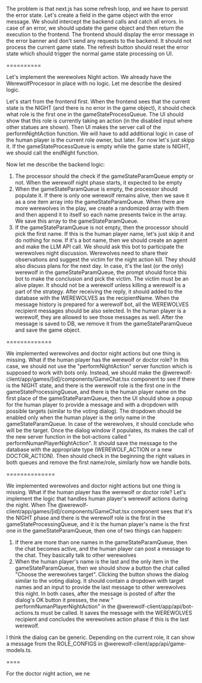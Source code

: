 The problem is that next.js has some refresh loop, and we have to persist the error state. Let's create a field in the
game object with the error message. We should intercept the backend calls and catch all errors. In case of an error, we
should update the game object and then return the execution to the frontend. The frontend should display the error
message in the error banner and don't send any requests to the backend. It should not process the current game state.
The refresh button should reset the error state which should trigger the normal game state processing on UI.

==========

Let's implement the werewolves Night action. We already have the WerewolfProcessor in place with no logic. Let me
describe the desired logic.

Let's start from the frontend first. When the frontend sees that the current state is the NIGHT (and there is no error
in the game object), it should check what role is the first one in the gameStateProcessQueue. The UI should show that
this role is currently taking an action (in the disabled input where other statues are shown). Then UI makes the server
call of the performNightAction function. We will have to add additional logic in case of the human player is the current
role owner, but later. For now let's just skipp it. If the gameStateProcessQueue is empty while the game state is NIGHT,
we should call the endNight function.

Now let me describe the backend logic:

1. The processor should the check if the gameStateParamQueue empty or not. When the werewolf night phase starts, it
   expected to be empty
2. When the gameStateParamQueue is empty, the processor should populate it. If there is only one werewolf remains alive,
   then we save it as a one item array into the gameStateParamQueue. When there are more werewolves in the play, we
   create a randomized array with them and then append it to itself so each name presents twice in the array. We save
   this array to the gameStateParamQueue.
3. If the gameStateParamQueue is not empty, then the processor should pick the first name. If this is the human player
   name, let's just skip it and do nothing for now. If it's a bot name, then we should create an agent and make the LLM
   API call. We should ask this bot to participate the werewolves night discussion. Werewolves need to share their
   observations and suggest the victim for the night action kill. They should also discuss plans for the next day. In
   case, it's the last (or the only) werewolf in the gameStateParamQueue, the prompt should force this bot to make the
   conclusion and pick the victim. The victim must be an alive player. It should not be a werewolf unless killing a
   werewolf is a part of the strategy. After receiving the reply, it should added to the database with the WEREWOLVES as
   the recipientName. When the message history is prepared for a werewolf bot, all the WEREWOLVES recipient messages
   should be also selected. In the human player is a werewolf, they are allowed to see those messages as well. After the
   message is saved to DB, we remove it from the gameStateParamQueue and save the game object.

=============

We implemented werewolves and doctor night actions but one thing is missing. What if the human player has the werewolf
or doctor role? In this case, we should not use the "performNightAction" server function which is supposed to work with
bots only. Instead, we should make the @werewolf-client/app/games/[id]/components/GameChat.tsx component to see if there
is the NIGHT state, and there is the werewolf role is the first one in the gameStateProcessingQueue, and there is the
human player name on
the first place of the gameStateParamQueue, then the UI should show a popup for the human player to provide a message
and with a dropdown with possible targets (similar to the voting dialog). The dropdown should be enabled only when the
human player is the only name in the gameStateParamQueue. In case of the werewolves, it should conclude who will be the
target. Once the dialog window if populates, its makes the call of the new server function in the bot-actions called "
performNumanPlayerNightAction". It should save the message to the database with the appropriate type (WEREWOLF_ACTION or
a new DOCTOR_ACTION). Then should check in the beginning the right values in both queues and remove the first name/role,
similarly how we handle bots.

==============

We implemented werewolves and doctor night actions but one thing is missing. What if the human player has the werewolf
or doctor role? Let's implement the logic that handles human player's werewolf actions during the night. When The
@werewolf-client/app/games/[id]/components/GameChat.tsx component sees that it's the NIGHT phase and there is the
werewolf role is the first in the gameStateProcessingQueue, and it is the human player's name is the first one in the
gameStateParamQueue, then one of two things can happen:

1. If there are more than one names in the gameStateParamQueue, then the chat becomes active, and the human player can
   post a message to the chat. They basically talk to other werewolves
2. When the human player's name is the last and the only item in the gameStateParamQueue, then we should show a button
   the chat called "Choose the werewolves target". Clicking the button shows the dialog similar to the voting dialog. It
   should contain a dropdown with target names and an input to provide the last message to other werewolves this night.
   In both cases, after the message is posted of after the dialog's OK button it presses, the new "
   performNumanPlayerNightAction" in the @werewolf-client/app/api/bot-actions.ts must be called. It saves the message
   with the WEREWOLVES recipient and concludes the werewolves action phase if this is the last werewolf.

I think the dialog can be generic. Depending on the current role, it can show a message from the ROLE_CONFIGS in
@werewolf-client/app/api/game-models.ts.

====

For the doctor night action, we ne
